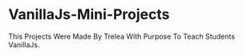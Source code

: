 # VanillaJs-Mini-Projects

This Projects Were Made By Trelea With Purpose To Teach Students VanillaJs.
